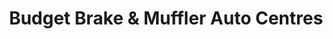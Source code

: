 ---
title: "Budget Brake & Muffler Auto Centres"
url: /burnaby/budget-brake-und-muffler-auto-centres/
shop: Autowerkstatt
---